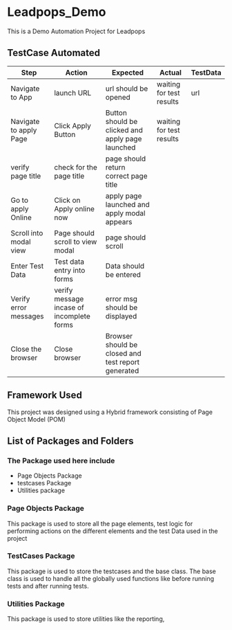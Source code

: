 # Leadpops_Demo
This is a Demo Automation Project for Leadpops

## TestCase Automated   
| Step              | Action        | Expected | Actual        | TestData      |
| -------------     | ------------- | -------- | ------------- | ------------- |
| Navigate to App   | launch URL    | url should be opened  | waiting for test results          |       url   |
| Navigate to apply Page   | Click Apply Button    | Button should be clicked and apply page launched  | waiting for test results          |         |
| verify page title  | check for the page title   | page should return correct page title  |         |      |
| Go to apply Online   | Click on Apply online now     | apply page launched and apply modal appears  |         |        |
| Scroll into modal view   | Page should scroll to view modal   | page should scroll |           |          |
| Enter Test Data   | Test data entry into forms    | Data should be entered   |          |         |
| Verify error messages   | verify message incase of incomplete forms    | error msg should be displayed |         |        |
| Close the browser   | Close browser    | Browser should be closed and test report generated |          |         |

## Framework Used
This project was designed using a Hybrid framework consisting of Page Object Model (POM)

## List of Packages and Folders
### The Package used here include
* Page Objects Package 
* testcases Package 
* Utilities package

### Page Objects Package

This package is used to store all the page elements, test logic for performing actions on the different elements and the test Data used in the project

### TestCases Package 
This package is used to store the testcases and the base class. 
The base class is used to handle all the globally used functions like before running tests and after running tests.

### Utilities Package
This package is used to store utilities like the reporting, 
